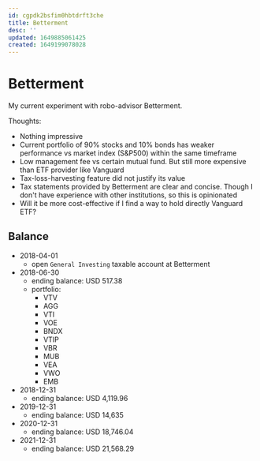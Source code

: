 ```yaml
---
id: cgpdk2bsfim0hbtdrft3che
title: Betterment
desc: ''
updated: 1649885061425
created: 1649199078028
---
```

# Betterment

My current experiment with robo-advisor Betterment. 

Thoughts:
- Nothing impressive
- Current portfolio of 90% stocks and 10% bonds has weaker performance vs market index (S&P500) within the same timeframe
- Low management fee vs certain mutual fund. But still more expensive than ETF provider like Vanguard
- Tax-loss-harvesting feature did not justify its value
- Tax statements provided by Betterment are clear and concise. Though I don't have experience with other institutions, so this is opinionated
- Will it be more cost-effective if I find a way to hold directly Vanguard ETF?

## Balance

- 2018-04-01
    - open `General Investing` taxable account at Betterment
- 2018-06-30
    - ending balance: USD 517.38
    - portfolio:
        - VTV
        - AGG
        - VTI
        - VOE
        - BNDX
        - VTIP
        - VBR
        - MUB
        - VEA
        - VWO
        - EMB
- 2018-12-31
    - ending balance: USD 4,119.96
- 2019-12-31
    - ending balance: USD 14,635
- 2020-12-31
    - ending balance: USD 18,746.04
- 2021-12-31
    - ending balance: USD 21,568.29